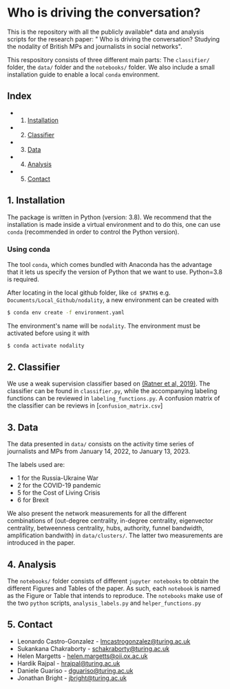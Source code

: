 # Who is driving the conversation?

This is the repository with all the publicly available* data and analysis scripts for the research paper: " Who is driving the conversation? Studying the nodality of British MPs and journalists in social networks".

This respository consists of three different main parts: The `classifier/` folder, the `data/` folder and the `notebooks/` folder. We also include a small installation guide to enable a local `conda` environment.

## Index
- 1. [Installation](#1-installation)
- 2. [Classifier](#2-classifier)
- 3. [Data](#3-data)
- 4. [Analysis](#4-analysis)
- 5. [Contact](#5-contact)

## 1. Installation

The package is written in Python (version: 3.8). We recommend that the installation is made inside a virtual environment and to do this, one can use `conda` (recommended in order to control the Python version).

### Using conda

The tool `conda`, which comes bundled with Anaconda has the advantage that it lets us specify the version of Python that we want to use. Python=3.8 is required.

After locating in the local github folder, like `cd $PATH$` e.g. `Documents/Local_Github/nodality`, a new environment can be created with

```bash
$ conda env create -f environment.yaml
```

The environment's name will be `nodality`. The environment must be activated before using it with

```bash
$ conda activate nodality
```

## 2. Classifier

We use a weak supervision classifier based on [(Ratner et al, 2019)](https://ojs.aaai.org/index.php/AAAI/article/view/4403). The classifier can be found in `classifier.py`, while the accompanying labeling functions can be reviewed in `labeling_functions.py`. A confusion matrix of the classifier can be reviews in [`confusion_matrix.csv`]

## 3. Data

The data presented in `data/` consists on the activity time series of journalists and MPs from January 14, 2022, to January 13, 2023. 

The labels used are:
- 1 for the Russia-Ukraine War
- 2 for the COVID-19 pandemic
- 5 for the Cost of Living Crisis
- 6 for Brexit

We also present the network measurements for all the different combinations of (out-degree centrality, in-degree centrality, eigenvector centrality, betweenness centrality, hubs, authority, funnel bandwidth, amplification bandwith) in `data/clusters/`. The latter two measurements are introduced in the paper.


## 4. Analysis

The `notebooks/` folder consists of different `jupyter notebooks` to obtain the different Figures and Tables of the paper. As such, each `notebook` is named as the Figure or Table that intends to reproduce. The `notebooks` make use of the two `python` scripts, `analysis_labels.py` and `helper_functions.py`


## 5. Contact

- Leonardo Castro-Gonzalez - lmcastrogonzalez@turing.ac.uk
- Sukankana Chakraborty - schakraborty@turing.ac.uk
- Helen Margetts - helen.margetts@oii.ox.ac.uk
- Hardik Rajpal - hrajpal@turing.ac.uk
- Daniele Guariso - dguariso@turing.ac.uk
- Jonathan Bright - jbright@turing.ac.uk



